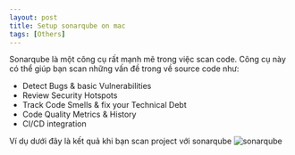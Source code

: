 ```yaml
---
layout: post
title: Setup sonarqube on mac
tags: [Others]
---
```


Sonarqube là một công cụ rất mạnh mẽ trong việc scan code. Công cụ này có thể giúp bạn scan những vấn đề trong về source code như:

- Detect Bugs & basic Vulnerabilities
- Review Security Hotspots
- Track Code Smells & fix your Technical Debt
- Code Quality Metrics & History
- CI/CD integration

Ví dụ dưới đây là kết quả khi bạn scan project với sonarqube
![sonarqube](https://www.c-sharpcorner.com/article/step-by-step-sonarqube-setup-and-run-sonarqube-scanner/Images/Step%20By%20Step%20SonarQube%20Setup%20And%20Run%20SonarQube%20Scanner7.jpg)
